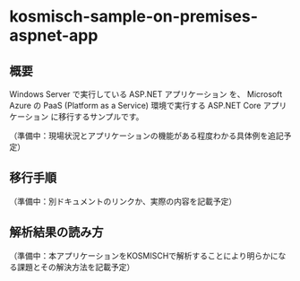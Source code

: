# kosmisch-sample-on-premises-aspnet-app
## 概要
Windows Server で実行している ASP.NET アプリケーション を、 Microsoft Azure の PaaS (Platform as a Service) 環境で実行する ASP.NET Core アプリケーション に移行するサンプルです。

（準備中：現場状況とアプリケーションの機能がある程度わかる具体例を追記予定）

## 移行手順
（準備中：別ドキュメントのリンクか、実際の内容を記載予定）

## 解析結果の読み方
（準備中：本アプリケーションをKOSMISCHで解析することにより明らかになる課題とその解決方法を記載予定）
